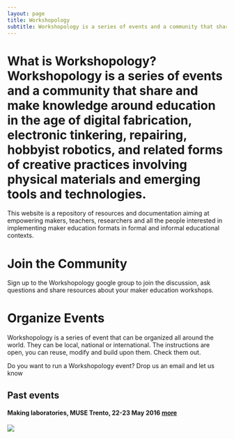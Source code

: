 ```yaml
---
layout: page
title: Workshopology
subtitle: Workshopology is a series of events and a community that share and make knowledge around the educational formats in the age of making.
---
```


# What is Workshopology?Workshopology is a series of events and a community that share and make knowledge around education in the age of digital fabrication, electronic tinkering, repairing, hobbyist robotics, and related forms of creative practices involving physical materials and emerging tools and technologies.

This website is a repository of resources and documentation aiming at empowering makers, teachers, researchers and all the people interested in implementing maker education formats in formal and informal educational contexts.

# **Join the Community**

Sign up to the Workshopology google group to join the discussion, ask questions and share resources about your maker education workshops.

# **Organize Events**

Workshopology is a series of event that can be organized all around the world. They can be local, national or international. The instructions are open, you can reuse, modify and build upon them. Check them out.

Do you want to run a Workshopology event? Drop us an email and let us know 


## Past events

#### Making laboratories, MUSE Trento, 22-23 May 2016 [more](http://workshopology.github.io/Making%20Laboratories%202016)

![](https://dl.dropboxusercontent.com/u/19237830/panoramica_small.jpg)







